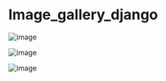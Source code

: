 # Image_gallery_django

![image](https://user-images.githubusercontent.com/61457302/124958798-2fd1c880-e038-11eb-8d60-29cc030ba439.png)

![image](https://user-images.githubusercontent.com/61457302/124958851-3ceeb780-e038-11eb-8abe-aab3b8413150.png)

![image](https://user-images.githubusercontent.com/61457302/124958887-47a94c80-e038-11eb-9335-877f224c9a17.png)
